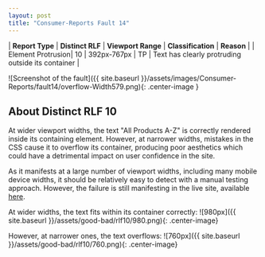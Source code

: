 ```yaml
---
layout: post
title: "Consumer-Reports Fault 14"
---
```

| **Report Type** | **Distinct RLF** | **Viewport Range** | **Classification** | **Reason** |
| Element Protrusion| 10 | 392px-767px | TP | Text has clearly protruding outside its container | 

![Screenshot of the fault]({{ site.baseurl }}/assets/images/Consumer-Reports/fault14/overflow-Width579.png){: .center-image }

## About Distinct RLF 10

At wider viewport widths, the text "All Products A-Z" is correctly rendered inside its containing element. However, at narrower widths, mistakes in the CSS cause it to overflow its container, producing poor aesthetics which could have a detrimental impact on user confidence in the site.

As it manifests at a large number of viewport widths, including many mobile device widths, it should be relatively easy to detect with a manual testing approach. However, the failure is still manifesting in the live site, available [here](http://www.consumerreports.org/cro/index.htm).

At wider widths, the text fits within its container correctly:
![980px]({{ site.baseurl }}/assets/good-bad/rlf10/980.png){: .center-image}

However, at narrower ones, the text overflows:
![760px]({{ site.baseurl }}/assets/good-bad/rlf10/760.png){: .center-image}

